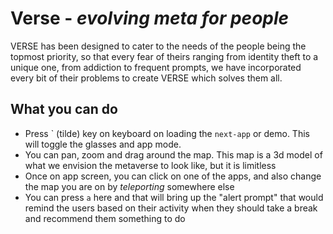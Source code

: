 # Verse - _evolving meta for people_

VERSE has been designed to cater to the needs of the people being the topmost priority, so that every fear of theirs ranging from identity theft to a unique one, from addiction to frequent prompts, we have incorporated every bit of their problems to create VERSE which solves them all.

## What you can do

- Press \` (tilde) key on keyboard on loading the `next-app` or demo. This will toggle the glasses and app mode.
- You can pan, zoom and drag around the map. This map is a 3d model of what we envision the metaverse to look like, but it is limitless
- Once on app screen, you can click on one of the apps, and also change the map you are on by _teleporting_ somewhere else
- You can press `a` here and that will bring up the "alert prompt" that would remind the users based on their activity when they should take a break and recommend them something to do
